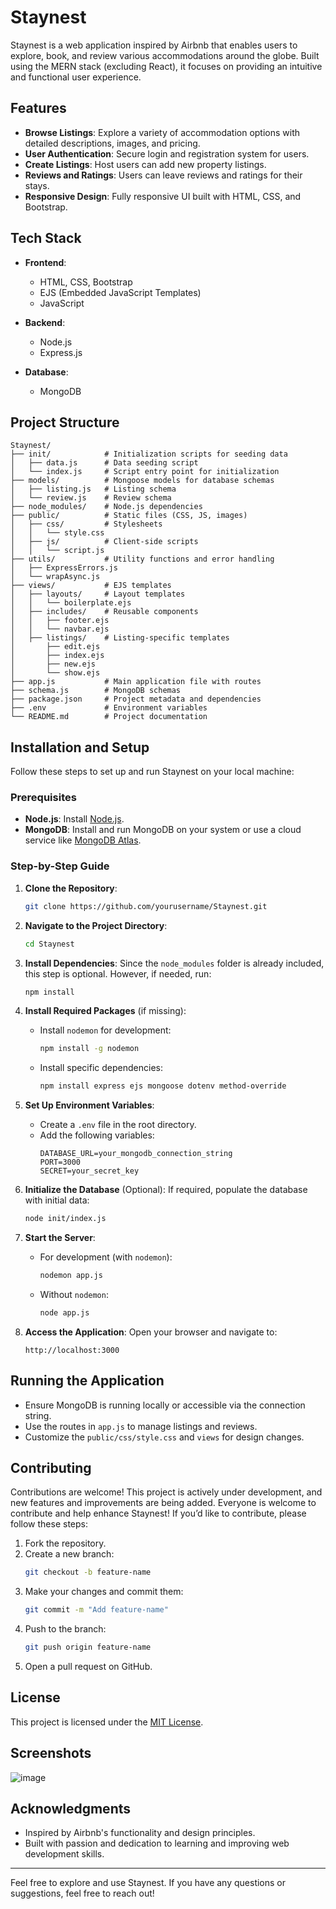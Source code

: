 # Staynest

Staynest is a web application inspired by Airbnb that enables users to explore, book, and review various accommodations around the globe. Built using the MERN stack (excluding React), it focuses on providing an intuitive and functional user experience.

## Features

- **Browse Listings**: Explore a variety of accommodation options with detailed descriptions, images, and pricing.
- **User Authentication**: Secure login and registration system for users.
- **Create Listings**: Host users can add new property listings.
- **Reviews and Ratings**: Users can leave reviews and ratings for their stays.
- **Responsive Design**: Fully responsive UI built with HTML, CSS, and Bootstrap.

## Tech Stack

- **Frontend**:
  - HTML, CSS, Bootstrap
  - EJS (Embedded JavaScript Templates)
  - JavaScript

- **Backend**:
  - Node.js
  - Express.js

- **Database**:
  - MongoDB

## Project Structure

```plaintext
Staynest/
├── init/            # Initialization scripts for seeding data
│   ├── data.js      # Data seeding script
│   └── index.js     # Script entry point for initialization
├── models/          # Mongoose models for database schemas
│   ├── listing.js   # Listing schema
│   └── review.js    # Review schema
├── node_modules/    # Node.js dependencies
├── public/          # Static files (CSS, JS, images)
│   ├── css/         # Stylesheets
│   │   └── style.css
│   ├── js/          # Client-side scripts
│   │   └── script.js
├── utils/           # Utility functions and error handling
│   ├── ExpressErrors.js
│   └── wrapAsync.js
├── views/           # EJS templates
│   ├── layouts/     # Layout templates
│   │   └── boilerplate.ejs
│   ├── includes/    # Reusable components
│   │   ├── footer.ejs
│   │   └── navbar.ejs
│   ├── listings/    # Listing-specific templates
│       ├── edit.ejs
│       ├── index.ejs
│       ├── new.ejs
│       └── show.ejs
├── app.js           # Main application file with routes
├── schema.js        # MongoDB schemas
├── package.json     # Project metadata and dependencies
├── .env             # Environment variables
└── README.md        # Project documentation
```

## Installation and Setup

Follow these steps to set up and run Staynest on your local machine:

### Prerequisites

- **Node.js**: Install [Node.js](https://nodejs.org/).
- **MongoDB**: Install and run MongoDB on your system or use a cloud service like [MongoDB Atlas](https://www.mongodb.com/cloud/atlas).

### Step-by-Step Guide

1. **Clone the Repository**:
   ```bash
   git clone https://github.com/yourusername/Staynest.git
   ```

2. **Navigate to the Project Directory**:
   ```bash
   cd Staynest
   ```

3. **Install Dependencies**:
   Since the `node_modules` folder is already included, this step is optional. However, if needed, run:
   ```bash
   npm install
   ```

4. **Install Required Packages** (if missing):
   - Install `nodemon` for development:
     ```bash
     npm install -g nodemon
     ```
   - Install specific dependencies:
     ```bash
     npm install express ejs mongoose dotenv method-override
     ```

5. **Set Up Environment Variables**:
   - Create a `.env` file in the root directory.
   - Add the following variables:
     ```env
     DATABASE_URL=your_mongodb_connection_string
     PORT=3000
     SECRET=your_secret_key
     ```

6. **Initialize the Database** (Optional):
   If required, populate the database with initial data:
   ```bash
   node init/index.js
   ```

7. **Start the Server**:
   - For development (with `nodemon`):
     ```bash
     nodemon app.js
     ```
   - Without `nodemon`:
     ```bash
     node app.js
     ```

8. **Access the Application**:
   Open your browser and navigate to:
   ```
   http://localhost:3000
   ```

## Running the Application

- Ensure MongoDB is running locally or accessible via the connection string.
- Use the routes in `app.js` to manage listings and reviews.
- Customize the `public/css/style.css` and `views` for design changes.

## Contributing

Contributions are welcome! 
This project is actively under development, and new features and improvements are being added. Everyone is welcome to contribute and help enhance Staynest!
If you’d like to contribute, please follow these steps:

1. Fork the repository.
2. Create a new branch:
   ```bash
   git checkout -b feature-name
   ```
3. Make your changes and commit them:
   ```bash
   git commit -m "Add feature-name"
   ```
4. Push to the branch:
   ```bash
   git push origin feature-name
   ```
5. Open a pull request on GitHub.

## License

This project is licensed under the [MIT License](LICENSE).

## Screenshots
![image](https://github.com/user-attachments/assets/e5a2980b-5a14-4f0f-af22-13d74ea01cc4)


## Acknowledgments

- Inspired by Airbnb's functionality and design principles.
- Built with passion and dedication to learning and improving web development skills.

---

Feel free to explore and use Staynest. If you have any questions or suggestions, feel free to reach out!

